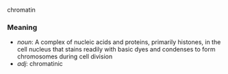 chromatin
### Meaning
+ _noun_:  A complex of nucleic acids and proteins, primarily histones, in the cell nucleus that stains readily with basic dyes and condenses to form chromosomes during cell division
+ _adj_: chromatinic
